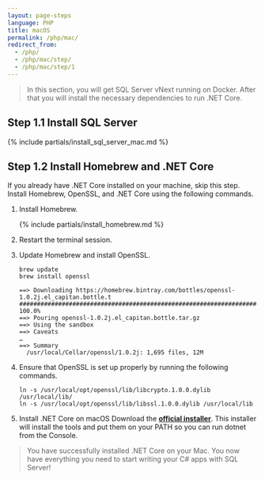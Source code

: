 ```yaml
---
layout: page-steps
language: PHP
title: macOS
permalink: /php/mac/
redirect_from:
  - /php/
  - /php/mac/step/
  - /php/mac/step/1
---
```


> In this section, you will get SQL Server vNext running on Docker. After that you will install the necessary dependencies to run .NET Core.

## Step 1.1 Install SQL Server
{% include partials/install_sql_server_mac.md %}

## Step 1.2 Install Homebrew and .NET Core

If you already have .NET Core installed on your machine, skip this step. Install Homebrew, OpenSSL, and .NET Core using the following commands. 

1. Install Homebrew.

    {% include partials/install_homebrew.md %}

1. Restart the terminal session.

1. Update Homebrew and install OpenSSL.

    ```terminal
    brew update
    brew install openssl
    ```

    ```results
    ==> Downloading https://homebrew.bintray.com/bottles/openssl-1.0.2j.el_capitan.bottle.t
    ######################################################################## 100.0%
    ==> Pouring openssl-1.0.2j.el_capitan.bottle.tar.gz
    ==> Using the sandbox
    ==> Caveats
    …
    ==> Summary
      /usr/local/Cellar/openssl/1.0.2j: 1,695 files, 12M
    ```

1. Ensure that OpenSSL is set up properly by running the following commands.

    ```terminal
    ln -s /usr/local/opt/openssl/lib/libcrypto.1.0.0.dylib /usr/local/lib/
    ln -s /usr/local/opt/openssl/lib/libssl.1.0.0.dylib /usr/local/lib
    ```

1. Install .NET Core on macOS
    Download the **[official installer](https://go.microsoft.com/fwlink/?linkid=843444)**. This installer will install the tools and put them on your PATH so you can run dotnet from the Console.

> You have successfully installed .NET Core on your Mac. You now have everything you need to start writing your C# apps with SQL Server!
